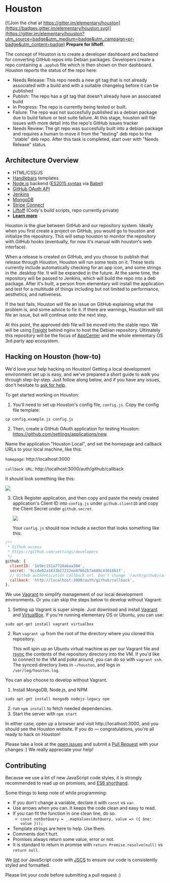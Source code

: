 # Houston

[![Join the chat at https://gitter.im/elementary/houston](https://badges.gitter.im/elementary/houston.svg)](https://gitter.im/elementary/houston?utm_source=badge&utm_medium=badge&utm_campaign=pr-badge&utm_content=badge)
**Prepare for liftoff.**

The concept of Houston is to create a developer dashboard and backend for converting GitHub repos into Debian packages. Developers create a repo containing a `.apphub` file which is then shown on their dashboard. Houston reports the status of the repo here:

* Needs Release: This repo needs a new git tag that is not already associated with a build and with a suitable changelog before it can be published
* Publish: The repo has a git tag that doesn't already have an associated build
* In Progress: The repo is currently being tested or built.
* Failure: The repo was not succesfully published as a debian package due to build failure or test suite failure. At this stage, houston will file issues with more detail into the repo's GitHub issues tracker
* Needs Review: The git repo was succesfully built into a debian package and requires a human to move it from the "testing" deb repo to the "stable" deb repo. After this task is completed, start over with "Needs Release" status.

## Architecture Overview
* HTML/CSS/JS
* [Handlebars](http://handlebarsjs.com/) templates
* [Node.js](https://nodejs.org/en/) backend ([ES2015 syntax](git.io/es6features) via [Babel](babeljs.io))
* [GitHub OAuth API](https://developer.github.com/v3/oauth/)
* [Jenkins](https://jenkins-ci.org/)
* [MongoDB](https://www.mongodb.org/)
* [Stripe Connect](https://stripe.com/connect)
* [Liftoff](https://github.com/elementary/liftoff) (Cody's build scripts, repo currently private)
* **[Learn more](https://docs.google.com/document/d/1nHCnxNpaQI8G2VdJKFeri12krLpgtUQllMj8_PdZ7P8/edit)**

Houston is the glue between GitHub and our repository system. Ideally when you first create a project on GitHub, you would go to houston and initialize the repository. This will setup houston to monitor the repository with GitHub hooks (eventually, for now it's manual with houston's web interface).

When a release is created on GitHub, and you choose to publish that release through Houston, Houston will run some tests on it. These tests currently include automatically checking for an app icon, and some strings in the .desktop file. It will be expanded in the future. At the same time, the repository will be passed to Jenkins, which will build the repo into a deb package. After it's built, a person from elementary will install the application and test for a multitude of things including but not limited to performance, aesthetics, and nativeness.

If the test fails, Houston will file an issue on GitHub explaining what the problem is, and some advice to fix it. If there are warnings, Houston will still file an issue, but will continue onto the next step.

At this point, the approved deb file will be moved into the stable repo. We will be using [Freight](https://github.com/rcrowley/freight) behind nginx to host the Debian repository. Ultimately this repository will be the focus of [AppCenter](https://launchpad.net/appcenter) and the whole elementary OS 3rd party app ecosystem.

## Hacking on Houston (how-to)

We'd love your help hacking on Houston! Getting a local development environment set up is easy, and we've prepared a short guide to walk you through step-by-step. Just follow along below, and if you have any issues, don't hesitate to [ask for help](https://github.com/elementary/houston/issues/new).

To get started working on Houston:

1. You'll need to set up Houston's config file, `config.js`. Copy the config file template:

  ```cp config.example.js config.js```

2. Then, create a GitHub OAuth application for testing Houston: https://github.com/settings/applications/new.

  Name the application "Houston Local", and set the homepage and callback URLs to your local machine, like this:

   `homepage`: http://localhost:3000

   `callback URL`: http://localhost:3000/auth/github/callback

   It should look something like this:

   ![](https://i.imgur.com/PGKT7GC.png)

3. Click Register application, and then copy and paste the newly created application's Client ID into `config.js` under `github.clientID` and copy the Client Secret under `github.secret`.

   ![](https://i.imgur.com/D0VxJcX.png)

   Your `config.js` should now include a section that looks something like this:

  ```js
  /**
   * Github access
   * https://github.com/settings/developers
   */
  github: {
    clientID: '1e9ec151a7728abaa304',
    secret: '9ccde02a1633b27232ee07662b7a688c43018b1f',
    // Github authentication callback url. Don't change '/auth/github/callback'
    callback: 'http://localhost:3000/auth/github/callback',
  },
  ```

We use [Vagrant](https://www.vagrantup.com/) to simplify management of our local development environments. Or you can skip the steps below to develop without Vagrant:

1. Setting up Vagrant is super simple. Just download and install [Vagrant](https://www.vagrantup.com/downloads.html) and [VirtualBox](https://www.virtualbox.org/wiki/Downloads). If you're running elementary OS or Ubuntu, you can use:

  ```sudo apt-get install vagrant virtualbox```

2. Run `vagrant up` from the root of the directory where you cloned this repository.

    This will spin up an Ubuntu virtual machine as per our Vagrant file and [rsync](https://en.wikipedia.org/wiki/Rsync) the contents of the repository directory into the VM. If you'd like to connect to the VM and poke around, you can do so with `vagrant ssh`. The synced directory lives in `~/houston`, and logs in `/var/log/houston.log`.

You can also choose to develop without Vagrant.

1. Install MongoDB, Node.js, and NPM

  ```sudo apt-get install mongodb nodejs-legacy npm```

2. run `npm install` to fetch needed dependencies.
3. Start the server with `npm start`


In either case, open up a browser and visit http://localhost:3000, and you should see the Houston website. If you do — congratulations, you're all ready to hack on Houston!

Please take a look at the [open issues](https://github.com/elementary/houston/issues) and submit a [Pull Request](https://help.github.com/articles/creating-a-pull-request/) with your changes :) We really appreciate your help!

## Contributing

Because we use a lot of new JavaScript code styles, it is strongly recommended to
read up on promises, and [ES6 shorthand](https://github.com/lukehoban/es6features).

Some things to keep note of while programming:
* If you don't change a variable, declare it with `const` vs `var`.
* Use arrows when you can. It keeps the code clean and easy to read.
* If you can fit the function in one clean line, do so.
  - `const notDotQuery = _.mapValues(dotQuery, value => ({ $ne: value }));`
* Template strings are here to help. Use them.
* Comments don't hurt.
* Promises always return some value, error or not.
* It is standard to return in promise with `return Promise.resolve(null)` vs `return null`.

We [lint](https://en.wikipedia.org/wiki/Lint_(software)) our JavaScript code with [JSCS](http://jscs.info) to ensure our code is consistently styled and formatted.

Please lint your code before submitting a pull request :)
